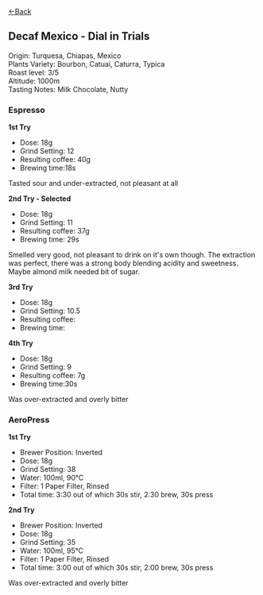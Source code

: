 [<-Back](./)

## Decaf Mexico - Dial in Trials

Origin: Turquesa, Chiapas, Mexico  
Plants Variety: Bourbon, Catuaí, Caturra, Typica  
Roast level: 3/5  
Altitude: 1000m   
Tasting Notes: Milk Chocolate, Nutty

### Espresso

**1st Try**

* Dose: 18g⁠
* Grind Setting: 12
* Resulting coffee: 40g
* Brewing time:18s

Tasted sour and under-extracted, not pleasant at all

**2nd Try - Selected**

* Dose: 18g⁠
* Grind Setting: 11
* Resulting coffee: 37g
* Brewing time: 29s
  
Smelled very good, not pleasant to drink on it's own though.
The extraction was perfect, there was a strong body blending acidity and sweetness.
Maybe almond milk needed bit of sugar.

**3rd Try**

* Dose: 18g⁠
* Grind Setting: 10.5
* Resulting coffee:
* Brewing time:

**4th Try**

* Dose: 18g⁠
* Grind Setting: 9
* Resulting coffee: 7g
* Brewing time:30s
  
Was over-extracted and overly bitter

### AeroPress

**1st Try**

* Brewer Position: Inverted⁠
* Dose: 18g⁠
* Grind Setting: 38
* Water: 100ml, 90°C
* Filter: 1 Paper Filter, Rinsed⁠
* Total time: 3:30 out of which 30s stir, 2:30 brew, 30s press

**2nd Try**

* Brewer Position: Inverted⁠
* Dose: 18g⁠
* Grind Setting: 35
* Water: 100ml, 95°C
* Filter: 1 Paper Filter, Rinsed⁠
* Total time: 3:00 out of which 30s stir, 2:00 brew, 30s press

Was over-extracted and overly bitter